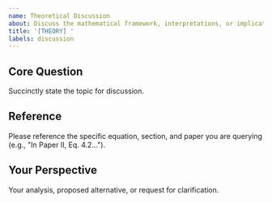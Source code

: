 ```yaml
---
name: Theoretical Discussion
about: Discuss the mathematical framework, interpretations, or implications of the Helic Axis model.
title: '[THEORY] '
labels: discussion
---
```


## Core Question
Succinctly state the topic for discussion.

## Reference
Please reference the specific equation, section, and paper you are querying (e.g., "In Paper II, Eq. 4.2...").

## Your Perspective
Your analysis, proposed alternative, or request for clarification.
